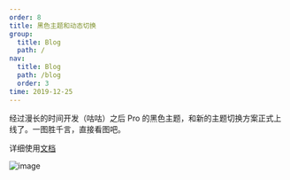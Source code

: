 ```yaml
---
order: 8
title: 黑色主题和动态切换
group:
  title: Blog
  path: /
nav:
  title: Blog
  path: /blog
  order: 3
time: 2019-12-25
---
```


经过漫长的时间开发（咕咕）之后 Pro 的黑色主题，和新的主题切换方案正式上线了。一图胜千言，直接看图吧。

详细使用[文档](/docs/dynamic-theme-cn)

![image](https://gw.alipayobjects.com/zos/antfincdn/raCkHezMns/Kapture%2525202019-11-25%252520at%25252019.15.12.gif)
